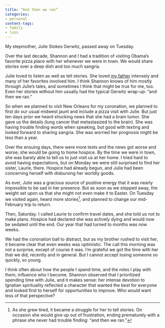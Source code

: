 ```yaml
---
title: “And then we ran”
categories:
- personal
content-tags:
- family
- loss
---
```


My stepmother, Julie Stokes Gerwitz, passed away on Tuesday.

Over the last decade, Shannon and I had a tradition of visiting Obama’s favorite pizza place with her whenever we were in town. We would share stories over a deep dish and too much sangria.

Julie loved to listen as well as tell stories. She loved [my father](/2005/07/11/fatherless.html) intensely and many of her favorites involved him. I think Shannon knows of him mostly through Julie’s tales, and sometimes I think that might be true for me, too. Even her stories without him usually had the typical Gerwitz wrap-up: “and then we ran.”

So when we planned to visit New Orleans for my coronation, we planned to first do our usual midwest jaunt and include a pizza visit with Julie. But just ten days prior we heard shocking news that she had a brain tumor. She gave us the details (lung cancer that metastasized to the brain). She was having trouble finding words when speaking, but good with texting and looked forward to sharing sangria. She was worried her prognosis might be less than a year.

Over the ensuing days, there were more tests and the news got worse and worse; she would be going to home hospice. By the time we were in town, she was barely able to tell us to just visit us at her home. I tried hard to avoid having expectations, but on Monday we were still surprised to find her sister, Laurie, there. Hospice had already begun, and Julie had been concerning herself with disbursing her worldly goods.

As ever, Julie was a gracious source of positive energy that it was nearly impossible to be sad in her presence. But as soon as we stepped away, the weight set upon us that she might not even make it to Easter. On Tuesday we visited again, heard more stories[^stories], and planned to change our mid-February trip to return.

[^stories]: As she grew tired, it became a struggle for her to tell stories. On occasion she would give up out of frustration, ending prematurely with a phrase she never had trouble finding: “and then we ran.”

Then, Saturday. I called Laurie to confirm travel dates, and she told us not to make plans. Hospice had declared she was actively dying and would now be sedated until the end. Our year that had turned to months was now weeks.

We had the coronation ball to distract, but as my brother rushed to visit her, it became clear that even weeks was optimistic. The call this morning was not a surprise, except of course it was. I’m grateful we got the time with her that we did, recently and in general. But I cannot accept losing someone so quickly, so young.

I think often about how the people I spend time, and the roles I play with them, influence who I become. Shannon observed that I prioritized spending time with Julie, and it makes sense: her intense devotion to Ignatian spirituality reflected a character that wanted the best for everyone and looked first to herself for opportunities to improve. Who would want less of that perspective?
